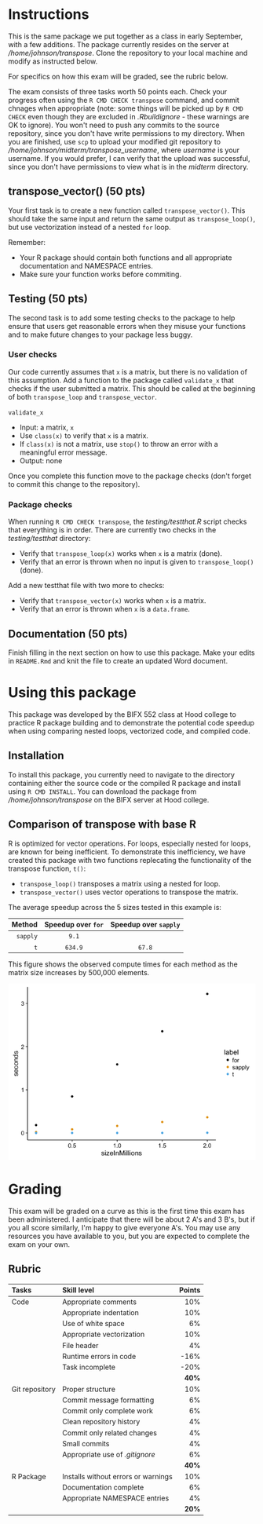 Instructions
============

This is the same package we put together as a class in early September,
with a few additions. The package currently resides on the server at
*/home/johnson/transpose*. Clone the repository to your local machine
and modify as instructed below.

For specifics on how this exam will be graded, see the rubric below.

The exam consists of three tasks worth 50 points each. Check your
progress often using the `R CMD CHECK transpose` command, and commit
chnages when appropriate (note: some things will be picked up by
`R CMD CHECK` even though they are excluded in *.Rbuildignore* - these
warnings are OK to ignore). You won't need to push any commits to the
source repository, since you don't have write permissions to my
directory. When you are finished, use `scp` to upload your modified git
repository to */home/johnson/midterm/transpose\_username*, where
*username* is your username. If you would prefer, I can verify that the
upload was successful, since you don't have permissions to view what is
in the *midterm* directory.

transpose\_vector() (50 pts)
----------------------------

Your first task is to create a new function called `transpose_vector()`.
This should take the same input and return the same output as
`transpose_loop()`, but use vectorization instead of a nested `for`
loop.

Remember:

-   Your R package should contain both functions and all appropriate
    documentation and NAMESPACE entries.
-   Make sure your function works before commiting.

Testing (50 pts)
----------------

The second task is to add some testing checks to the package to help
ensure that users get reasonable errors when they misuse your functions
and to make future changes to your package less buggy.

### User checks

Our code currently assumes that `x` is a matrix, but there is no
validation of this assumption. Add a function to the package called
`validate_x` that checks if the user submitted a matrix. This should be
called at the beginning of both `transpose_loop` and `transpose_vector`.

`validate_x`

-   Input: a matrix, `x`
-   Use `class(x)` to verify that `x` is a matrix.
-   If `class(x)` is not a matrix, use `stop()` to throw an error with a
    meaningful error message.
-   Output: none

Once you complete this function move to the package checks (don't forget
to commit this change to the repository).

### Package checks

When running `R CMD CHECK transpose`, the *testing/testthat.R* script
checks that everything is in order. There are currently two checks in
the *testing/testthat* directory:

-   Verify that `transpose_loop(x)` works when `x` is a matrix (done).
-   Verify that an error is thrown when no input is given to
    `transpose_loop()` (done).

Add a new testthat file with two more to checks:

-   Verify that `transpose_vector(x)` works when `x` is a matrix.
-   Verify that an error is thrown when `x` is a `data.frame`.

Documentation (50 pts)
----------------------

Finish filling in the next section on how to use this package. Make your
edits in `README.Rmd` and knit the file to create an updated Word
document.

Using this package
==================

This package was developed by the BIFX 552 class at Hood college to
practice R package building and to demonstrate the potential code
speedup when using comparing nested loops, vectorized code, and compiled
code.

Installation
------------

To install this package, you currently need to navigate to the directory
containing either the source code or the compiled R package and install
using `R CMD INSTALL`. You can download the package from
*/home/johnson/transpose* on the BIFX server at Hood college.

Comparison of transpose with base R
-----------------------------------

R is optimized for vector operations. For loops, especially nested for
loops, are known for being inefficient. To demonstrate this
inefficiency, we have created this package with two functions
replecating the functionality of the transpose function, `t()`:

-   `transpose_loop()` transposes a matrix using a nested for loop.
-   `transpose_vector()` uses vector operations to transpose the matrix.

The average speedup across the 5 sizes tested in this example is:

<table>
<thead>
<tr class="header">
<th align="right">Method</th>
<th align="center">Speedup over <code>for</code></th>
<th align="center">Speedup over <code>sapply</code></th>
</tr>
</thead>
<tbody>
<tr class="odd">
<td align="right"><code>sapply</code></td>
<td align="center"><code>9.1</code></td>
<td align="center"></td>
</tr>
<tr class="even">
<td align="right"><code>t</code></td>
<td align="center"><code>634.9</code></td>
<td align="center"><code>67.8</code></td>
</tr>
</tbody>
</table>

This figure shows the observed compute times for each method as the
matrix size increases by 500,000 elements.

![](README_files/figure-markdown_strict/unnamed-chunk-3-1.png)

Grading
=======

This exam will be graded on a curve as this is the first time this exam
has been administered. I anticipate that there will be about 2 A's and 3
B's, but if you all score similarly, I'm happy to give everyone A's. You
may use any resources you have available to you, but you are expected to
complete the exam on your own.

Rubric
------

<table>
<thead>
<tr class="header">
<th align="left">Tasks</th>
<th align="left">Skill level</th>
<th align="right">Points</th>
</tr>
</thead>
<tbody>
<tr class="odd">
<td align="left">Code</td>
<td align="left">Appropriate comments</td>
<td align="right">10%</td>
</tr>
<tr class="even">
<td align="left"></td>
<td align="left">Appropriate indentation</td>
<td align="right">10%</td>
</tr>
<tr class="odd">
<td align="left"></td>
<td align="left">Use of white space</td>
<td align="right">6%</td>
</tr>
<tr class="even">
<td align="left"></td>
<td align="left">Appropriate vectorization</td>
<td align="right">10%</td>
</tr>
<tr class="odd">
<td align="left"></td>
<td align="left">File header</td>
<td align="right">4%</td>
</tr>
<tr class="even">
<td align="left"></td>
<td align="left">Runtime errors in code</td>
<td align="right">-16%</td>
</tr>
<tr class="odd">
<td align="left"></td>
<td align="left">Task incomplete</td>
<td align="right">-20%</td>
</tr>
<tr class="even">
<td align="left"></td>
<td align="left"></td>
<td align="right"><strong>40%</strong></td>
</tr>
<tr class="odd">
<td align="left">Git repository</td>
<td align="left">Proper structure</td>
<td align="right">10%</td>
</tr>
<tr class="even">
<td align="left"></td>
<td align="left">Commit message formatting</td>
<td align="right">6%</td>
</tr>
<tr class="odd">
<td align="left"></td>
<td align="left">Commit only complete work</td>
<td align="right">6%</td>
</tr>
<tr class="even">
<td align="left"></td>
<td align="left">Clean repository history</td>
<td align="right">4%</td>
</tr>
<tr class="odd">
<td align="left"></td>
<td align="left">Commit only related changes</td>
<td align="right">4%</td>
</tr>
<tr class="even">
<td align="left"></td>
<td align="left">Small commits</td>
<td align="right">4%</td>
</tr>
<tr class="odd">
<td align="left"></td>
<td align="left">Appropriate use of <em>.gitignore</em></td>
<td align="right">6%</td>
</tr>
<tr class="even">
<td align="left"></td>
<td align="left"></td>
<td align="right"><strong>40%</strong></td>
</tr>
<tr class="odd">
<td align="left">R Package</td>
<td align="left">Installs without errors or warnings</td>
<td align="right">10%</td>
</tr>
<tr class="even">
<td align="left"></td>
<td align="left">Documentation complete</td>
<td align="right">6%</td>
</tr>
<tr class="odd">
<td align="left"></td>
<td align="left">Appropriate NAMESPACE entries</td>
<td align="right">4%</td>
</tr>
<tr class="even">
<td align="left"></td>
<td align="left"></td>
<td align="right"><strong>20%</strong></td>
</tr>
</tbody>
</table>
